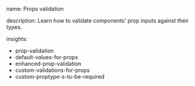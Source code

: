 name: Props validation

description: Learn how to validate components' prop inputs against their types.

insights:
  - prop-validation
  - default-values-for-props
  - enhanced-prop-validation
  - custom-validations-for-props
  - custom-proptype-s-to-be-required
 
